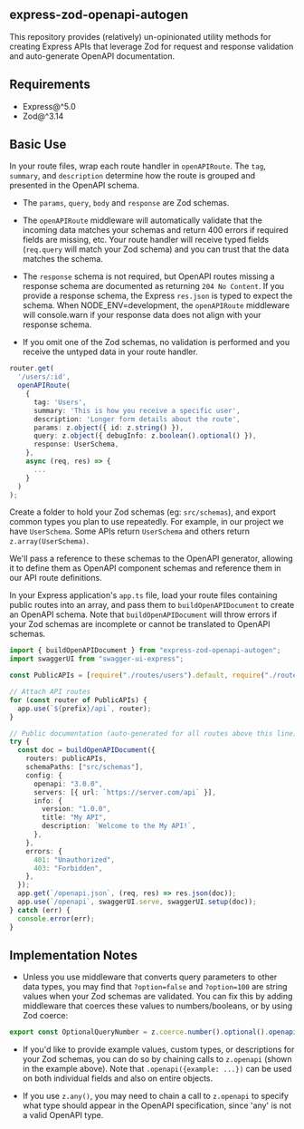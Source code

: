 ## express-zod-openapi-autogen

This repository provides (relatively) un-opinionated utility methods for creating Express APIs that leverage Zod for request and response validation and auto-generate OpenAPI documentation.

## Requirements

- Express@^5.0
- Zod@^3.14

## Basic Use

In your route files, wrap each route handler in `openAPIRoute`. The `tag`, `summary`, and `description` determine how the route is grouped and presented in the OpenAPI schema.

- The `params`, `query`, `body` and `response` are Zod schemas.

- The `openAPIRoute` middleware will automatically validate that the incoming data matches your schemas and return 400 errors if required fields are missing, etc. Your route handler will receive typed fields (`req.query` will match your Zod schema) and you can trust that the data matches the schema.

- The `response` schema is not required, but OpenAPI routes missing a response schema are documented as returning `204 No Content`. If you provide a response schema, the Express `res.json` is typed to expect the schema. When NODE_ENV=development, the `openAPIRoute` middleware will console.warn if your response data does not align with your response schema.

- If you omit one of the Zod schemas, no validation is performed and you receive the untyped data in your route handler.

```ts
router.get(
  '/users/:id',
  openAPIRoute(
    {
      tag: 'Users',
      summary: 'This is how you receive a specific user',
      description: 'Longer form details about the route',
      params: z.object({ id: z.string() }),
      query: z.object({ debugInfo: z.boolean().optional() }),
      response: UserSchema,
    },
    async (req, res) => {
      ...
    }
  )
);
```

Create a folder to hold your Zod schemas (eg: `src/schemas`), and export common types you plan to use repeatedly. For example, in our project we have `UserSchema`. Some APIs return `UserSchema` and others return `z.array(UserSchema)`.

We'll pass a reference to these schemas to the OpenAPI generator, allowing it to define them as OpenAPI component schemas and reference them in our API route definitions.

In your Express application's `app.ts` file, load your route files containing public routes into an array, and pass them to `buildOpenAPIDocument` to create an OpenAPI schema. Note that `buildOpenAPIDocument` will throw errors if your Zod schemas are incomplete or cannot be translated to OpenAPI schemas.

```ts
import { buildOpenAPIDocument } from "express-zod-openapi-autogen";
import swaggerUI from "swagger-ui-express";

const PublicAPIs = [require("./routes/users").default, require("./routes/session").default];

// Attach API routes
for (const router of PublicAPIs) {
  app.use(`${prefix}/api`, router);
}

// Public documentation (auto-generated for all routes above this line)
try {
  const doc = buildOpenAPIDocument({
    routers: publicAPIs,
    schemaPaths: ["src/schemas"],
    config: {
      openapi: "3.0.0",
      servers: [{ url: `https://server.com/api` }],
      info: {
        version: "1.0.0",
        title: "My API",
        description: `Welcome to the My API!`,
      },
    },
    errors: {
      401: "Unauthorized",
      403: "Forbidden",
    },
  });
  app.get(`/openapi.json`, (req, res) => res.json(doc));
  app.use(`/openapi`, swaggerUI.serve, swaggerUI.setup(doc));
} catch (err) {
  console.error(err);
}
```

## Implementation Notes

- Unless you use middleware that converts query parameters to other data types, you may find that `?option=false` and `?option=100` are string values when your Zod schemas are validated. You can fix this by adding middleware that coerces these values to numbers/booleans, or by using Zod coerce:

```ts
export const OptionalQueryNumber = z.coerce.number().optional().openapi({ type: "number" });
```

- If you'd like to provide example values, custom types, or descriptions for your Zod schemas, you can do so by chaining calls to `z.openapi` (shown in the example above). Note that `.openapi({example: ...})` can be used on both individual fields and also on entire objects.

- If you use `z.any()`, you may need to chain a call to `z.openapi` to specify what type should appear in the OpenAPI specification, since 'any' is not a valid OpenAPI type.
